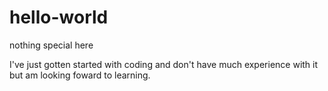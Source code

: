 # hello-world
nothing special here

I've just gotten started with coding and don't have much experience with it but am looking foward to learning.
